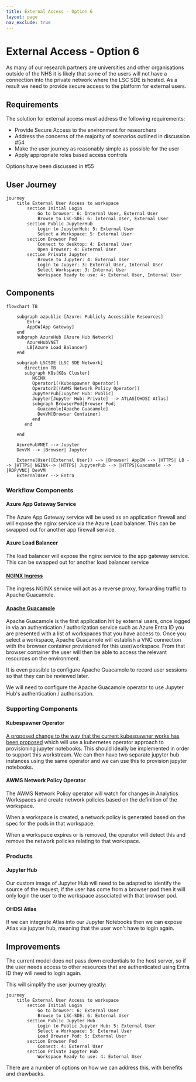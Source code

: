 ```yaml
---
title: External Access - Option 6
layout: page
nav_exclude: true
---
```


# External Access - Option 6
As many of our research partners are universities and other organisations outside of the NHS it is likely that some of the users will not have a connection into the private network where the LSC SDE is hosted. As a result we need to provide secure access to the platform for external users.

## Requirements
The solution for external access must address the following requirements:
* Provide Secure Access to the environment for researchers
* Address the concerns of the majority of scenarios outlined in discussion #54
* Make the user journey as reasonably simple as possible for the user
* Apply appropriate roles based access controls

Options have been discussed in #55

## User Journey
```mermaid
journey
    title External User Access to workspace
        section Initial Login
            Go to browser: 6: Internal User, External User
            Browse to LSC-SDE: 6: Internal User, External User
        section Public JupyterHub
            Login to JupyterHub: 5: External User
            Select a Workspace: 5: External User
        section Browser Pod
            Connect to desktop: 4: External User
            Open Browser: 4: External User
        section Private Jupyter
            Browse to Jupyter: 4: External User
            Login to Jupyer: 3: External User, Internal User
            Select Workspace: 3: Internal User
            Workspace Ready to use: 4: External User, Internal User
```

## Components
```mermaid
flowchart TB
    
    subgraph azpublic [Azure: Publicly Accessible Resources]
        Entra
        AppGW[App Gateway]
    end
    subgraph AzureHub [Azure Hub Network]
        AzureHubVNET
        LB[Azure Load Balancer]
    end

    subgraph LSCSDE [LSC SDE Network]
       direction TB       
       subgraph K8s[K8s Cluster]
          NGINX
          Operator1((Kubespawner Operator))
          Operator2((AWMS Network Policy Operator))
          JupyterPub[Jupyter Hub: Public]
          Jupyter[Jupyter Hub: Private] --> ATLAS[OHDSI Atlas]
          subgraph BrowserPod[Browser Pod]
            Guacamole[Apache Guacamole]
            DevVM[Browser Container]
          end
       end

    end

    AzureHubVNET --> Jupyter
    DevVM --> |Browser| Jupyter
    
    ExternalUser([External User]) --> |Browser| AppGW --> |HTTPS| LB --> |HTTPS| NGINX--> |HTTPS| JupyterPub --> |HTTPS|Guacamole --> |RDP/VNC| DevVM
    ExternalUser --> Entra
```


### Workflow Components
#### Azure App Gateway Service
The Azure App Gateway service will be used as an application firewall and will expose the nginx service via the Azure Load balancer. This can be swapped out for another app firewall service.

#### Azure Load Balancer
The load balancer will expose the nginx service to the app gateway service. This can be swapped out for another load balancer service

#### [NGINX Ingress](./Components/Nginx.md)
The ingress NGINX service will act as a reverse proxy, forwarding traffic to Apache Guacamole.

#### [Apache Guacamole](./Components/Apache-Guacamole.md)
Apache Guacamole is the first application hit by external users, once logged in via an authentication / authorization service such as Azure Entra ID you are presented with a list of workspaces that you have access to. Once you select a workspace, Apache Guacamole will establish a VNC connection with the browser container provisioned for this user/workspace. From that browser container the user will then be able to access the relevant resources on the environment.  

It is even possible to configure Apache Guacamole to record user sessions so that they can be reviewed later.

We will need to configure the Apache Guacamole operator to use Jupyter Hub's authentication / authorisation.

### Supporting Components
#### Kubespawner Operator
[A proposed change to the way that the current kubespawner works has been proposed](https://github.com/jupyterhub/kubespawner/issues/839) which will use a kubernetes operator approach to provisioning jupyter notebooks. This should ideally be implemented in order to support this workstream. We can then have two separate jupyter hub instances using the same operator and we can use this to provision jupyter notebooks.

#### AWMS Network Policy Operator
The AWMS Network Policy operator will watch for changes in  Analytics Workspaces and create network policies based on the definition of the workspace.

When a workspace is created, a network policy is generated based on the spec for the pods in that workspace.

When a workspace expires or is removed, the operator will detect this and remove the network policies relating to that workspace.

### Products
#### Jupyter Hub
Our custom image of Jupyter Hub will need to be adapted to identify the source of the request, if the user has come from a browser pod then it will only login the user to the workspace associated with that browser pod. 

#### OHDSI Atlas
If we can integrate Atlas into our Jupyter Notebooks then we can expose Atlas via jupyter hub, meaning that the user won't have to login again. 

## Improvements
The current model does not pass down credentials to the host server, so if the user needs access to other resources that are authenticated using Entra ID they will need to login again.

This will simplify the user journey greatly:

```mermaid
journey
    title External User Access to workspace
        section Initial Login
            Go to browser: 6: External User
            Browse to LSC-SDE: 6: External User
        section Public Jupyter Hub
            Login to Public Jupyter Hub: 5: External User
            Select a Workspace: 5: External User
            Load Browser Pod: 5: External User
        section Browser Pod
            Connect: 4: External User
        section Private Jupyter Hub
            Workspace Ready to use: 4: External User
```

There are a number of options on how we can address this, with benefits and drawbacks.

